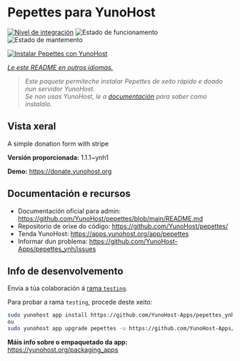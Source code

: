 <!--
NOTA: Este README foi creado automáticamente por <https://github.com/YunoHost/apps/tree/master/tools/readme_generator>
NON debe editarse manualmente.
-->

# Pepettes para YunoHost

[![Nivel de integración](https://dash.yunohost.org/integration/pepettes.svg)](https://dash.yunohost.org/appci/app/pepettes) ![Estado de funcionamento](https://ci-apps.yunohost.org/ci/badges/pepettes.status.svg) ![Estado de mantemento](https://ci-apps.yunohost.org/ci/badges/pepettes.maintain.svg)

[![Instalar Pepettes con YunoHost](https://install-app.yunohost.org/install-with-yunohost.svg)](https://install-app.yunohost.org/?app=pepettes)

*[Le este README en outros idiomas.](./ALL_README.md)*

> *Este paquete permíteche instalar Pepettes de xeito rápido e doado nun servidor YunoHost.*  
> *Se non usas YunoHost, le a [documentación](https://yunohost.org/install) para saber como instalalo.*

## Vista xeral

A simple donation form with stripe

**Versión proporcionada:** 1.1.1~ynh1

**Demo:** <https://donate.yunohost.org>
## Documentación e recursos

- Documentación oficial para admin: <https://github.com/YunoHost/pepettes/blob/main/README.md>
- Repositorio de orixe do código: <https://github.com/YunoHost/pepettes/>
- Tenda YunoHost: <https://apps.yunohost.org/app/pepettes>
- Informar dun problema: <https://github.com/YunoHost-Apps/pepettes_ynh/issues>

## Info de desenvolvemento

Envía a túa colaboración á [rama `testing`](https://github.com/YunoHost-Apps/pepettes_ynh/tree/testing).

Para probar a rama `testing`, procede deste xeito:

```bash
sudo yunohost app install https://github.com/YunoHost-Apps/pepettes_ynh/tree/testing --debug
ou
sudo yunohost app upgrade pepettes -u https://github.com/YunoHost-Apps/pepettes_ynh/tree/testing --debug
```

**Máis info sobre o empaquetado da app:** <https://yunohost.org/packaging_apps>
